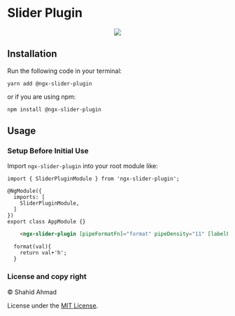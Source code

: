 # Slider Plugin


<p align="center">
  <a href="https://twitter.com/__bangash"><img src="https://img.shields.io/twitter/follow/__bangash.svg?label=Follow"/></a>
</p>



## Installation

Run the following code in your terminal:

```
yarn add @ngx-slider-plugin
```

or if you are using npm:

```
npm install @ngx-slider-plugin
```

## Usage

### Setup Before Initial Use

Import `ngx-slider-plugin` into your root module like:

```TS
import { SliderPluginModule } from 'ngx-slider-plugin';

@NgModule({
  imports: [
    SliderPluginModule,
  ]
})
export class AppModule {}
```

```html
    <ngx-slider-plugin [pipeFormatFn]="format" pipeDensity="11" [labelFormatFn]="format"  [step]="step" [min]="min" [max]="max" [formControl]="dates" [margin]="margin"></ngx-slider-plugin>
```

```TS
  format(val){
    return val+'h';
  }
```
### License and copy right
&copy; Shahid Ahmad

License under the [MIT License](LICENSE).

